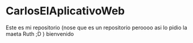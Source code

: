 # CarlosElAplicativoWeb
Este es mi repositorio (nose que es un repositorio peroooo asi lo pidio la maeta Ruth ;D ) bienvenido  
